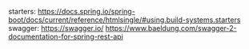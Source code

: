 starters: 
    https://docs.spring.io/spring-boot/docs/current/reference/htmlsingle/#using.build-systems.starters
swagger:
    https://swagger.io/
    https://www.baeldung.com/swagger-2-documentation-for-spring-rest-api